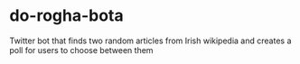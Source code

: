 # do-rogha-bota
Twitter bot that finds two random articles from Irish wikipedia and creates a poll for users to choose between them

